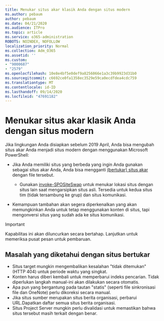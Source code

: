 ```yaml
---
title: Menukar situs akar klasik Anda dengan situs modern
ms.author: pebaum
author: pebaum
ms.date: 04/21/2020
ms.audience: ITPro
ms.topic: article
ms.service: o365-administration
ROBOTS: NOINDEX, NOFOLLOW
localization_priority: Normal
ms.collection: Adm_O365
ms.assetid: ''
ms.custom:
- "9000687"
- "2579"
ms.openlocfilehash: 10e8e4bf5e0def9a8256066e1a3c39b9923d31b0
ms.sourcegitcommit: c6692ce0fa1358ec3529e59ca0ecdfdea4cdc759
ms.translationtype: MT
ms.contentlocale: id-ID
ms.lasthandoff: 09/14/2020
ms.locfileid: "47691182"
---
```

# <a name="swap-your-classic-root-site-with-a-modern-site"></a>Menukar situs akar klasik Anda dengan situs modern

Jika lingkungan Anda disiapkan sebelum 2019 April, Anda bisa mengubah situs akar Anda menjadi situs modern dengan menggunakan Microsoft PowerShell:

- Jika Anda memiliki situs yang berbeda yang ingin Anda gunakan sebagai situs akar Anda, Anda bisa mengganti [(bertukar) situs akar](https://docs.microsoft.com/sharepoint/modern-root-site) dengan file tersebut. 
    - Gunakan [invoke-SPOSiteSwap](https://docs.microsoft.com/powershell/module/sharepoint-online/invoke-spositeswap?view=sharepoint-ps) untuk menukar lokasi situs dengan situs lain saat mengarsipkan situs asli. Tersedia untuk kedua situs tim (tidak tersambung ke grup) dan situs komunikasi. 

- Kemampuan tambahan akan segera diperkenalkan yang akan memungkinkan Anda untuk tetap menggunakan konten di situs, tapi mengonversi situs yang sudah ada ke situs komunikasi. 
>[!Important]
>Kapabilitas ini akan diluncurkan secara bertahap. Lanjutkan untuk memeriksa pusat pesan untuk pembaruan. 

## <a name="known-issues-with-swapping-sites"></a>Masalah yang diketahui dengan situs bertukar

- Situs target mungkin mengembalikan kesalahan "tidak ditemukan" (HTTP 404) untuk periode waktu yang singkat.
- Konten harus diberi kembali untuk memperbarui indeks pencarian. Tidak diperlukan langkah manual-ini akan dilakukan secara otomatis.
- Apa pun yang bergantung pada tautan "statis" (seperti file sinkronisasi file dan OneNote) perlu dikoreksi secara manual.
- Jika situs sumber merupakan situs berita organisasi, perbarui URL.Dapatkan daftar semua situs berita organisasi.
- Situs Project Server mungkin perlu divalidasi untuk memastikan bahwa situs tersebut masih terkait dengan benar.
